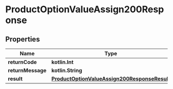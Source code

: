 
# ProductOptionValueAssign200Response

## Properties
| Name | Type | Description | Notes |
| ------------ | ------------- | ------------- | ------------- |
| **returnCode** | **kotlin.Int** |  |  [optional] |
| **returnMessage** | **kotlin.String** |  |  [optional] |
| **result** | [**ProductOptionValueAssign200ResponseResult**](ProductOptionValueAssign200ResponseResult.md) |  |  [optional] |



